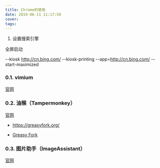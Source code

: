 ```yaml
---
title: Chrome的使用
date: 2019-06-11 11:17:59
cover:
tags:
---
```




<!-- more -->

1. 设置搜索引擎

全屏启动

--kiosk http://cn.bing.com/
--kiosk-printing
--app=http://cn.bing.com/ --start-maximized

### 0.1. vimium 
[官网](https://github.com/philc/vimium)

### 0.2. 油猴（Tampermonkey）
[官网](http://www.tampermonkey.net/)

- https://greasyfork.org/

- [Greasy Fork](https://greasyfork.org/zh-CN)

### 0.3. 图片助手（ImageAssistant） 
[官网](https://www.pullywood.com/ImageAssistant/)